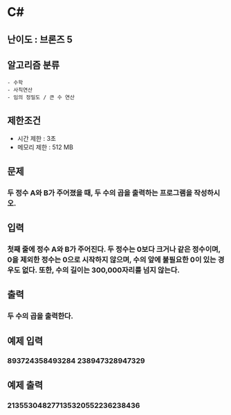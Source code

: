 # C#

## 난이도 : 브론즈 5

## 알고리즘 분류
	- 수학
	- 사칙연산
	- 임의 정밀도 / 큰 수 연산

## 제한조건
  - 시간 제한 : 3초
  - 메모리 제한 : 512 MB

## 문제
### 두 정수 A와 B가 주어졌을 때, 두 수의 곱을 출력하는 프로그램을 작성하시오.

## 입력
### 첫째 줄에 정수 A와 B가 주어진다. 두 정수는 0보다 크거나 같은 정수이며, 0을 제외한 정수는 0으로 시작하지 않으며, 수의 앞에 불필요한 0이 있는 경우도 없다. 또한, 수의 길이는 300,000자리를 넘지 않는다.

## 출력
### 두 수의 곱을 출력한다.

## 예제 입력
### 893724358493284 238947328947329

## 예제 출력
### 213553048277135320552236238436